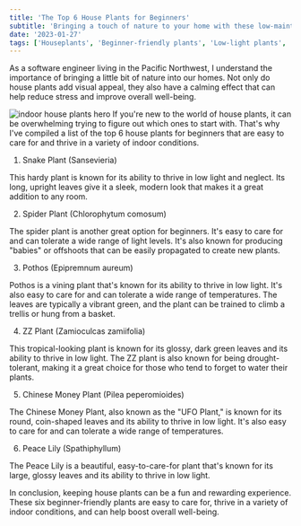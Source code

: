 ```yaml
---
title: 'The Top 6 House Plants for Beginners'
subtitle: 'Bringing a touch of nature to your home with these low-maintenance houseplants'
date: '2023-01-27'
tags: ['Houseplants', 'Beginner-friendly plants', 'Low-light plants', 'Indoor gardening', 'Home decor', 'Stress reduction', 'Easy-care plants', 'Pacific Northwest', 'Snake Plant', 'Spider Plant']
---
```


As a software engineer living in the Pacific Northwest, I understand the importance of bringing a little bit of nature into our homes. Not only do house plants add visual appeal, they also have a calming effect that can help reduce stress and improve overall well-being.

![indoor house plants hero](/images/hero/top-6-house-plants-for-beginners.jpg)
If you're new to the world of house plants, it can be overwhelming trying to figure out which ones to start with. That's why I've compiled a list of the top 6 house plants for beginners that are easy to care for and thrive in a variety of indoor conditions.

1. Snake Plant (Sansevieria)

This hardy plant is known for its ability to thrive in low light and neglect. Its long, upright leaves give it a sleek, modern look that makes it a great addition to any room.

2. Spider Plant (Chlorophytum comosum)

The spider plant is another great option for beginners. It's easy to care for and can tolerate a wide range of light levels. It's also known for producing "babies" or offshoots that can be easily propagated to create new plants.

3. Pothos (Epipremnum aureum)

Pothos is a vining plant that's known for its ability to thrive in low light. It's also easy to care for and can tolerate a wide range of temperatures. The leaves are typically a vibrant green, and the plant can be trained to climb a trellis or hung from a basket.

4. ZZ Plant (Zamioculcas zamiifolia)

This tropical-looking plant is known for its glossy, dark green leaves and its ability to thrive in low light. The ZZ plant is also known for being drought-tolerant, making it a great choice for those who tend to forget to water their plants.

5. Chinese Money Plant (Pilea peperomioides)

The Chinese Money Plant, also known as the "UFO Plant," is known for its round, coin-shaped leaves and its ability to thrive in low light. It's also easy to care for and can tolerate a wide range of temperatures.

6. Peace Lily (Spathiphyllum)

The Peace Lily is a beautiful, easy-to-care-for plant that's known for its large, glossy leaves and its ability to thrive in low light.

In conclusion, keeping house plants can be a fun and rewarding experience. These six beginner-friendly plants are easy to care for, thrive in a variety of indoor conditions, and can help boost overall well-being.
